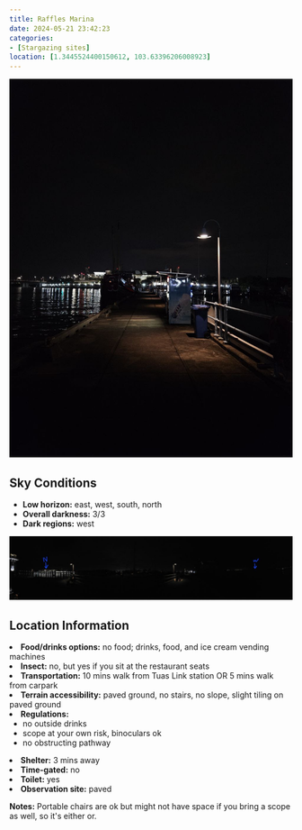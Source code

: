 ```yaml
---
title: Raffles Marina
date: 2024-05-21 23:42:23
categories: 
- [Stargazing sites]
location: [1.3445524400150612, 103.63396206008923]
---
```

<!DOCTYPE html>
<html lang="en">
<head>
    <meta charset="UTF-8">
    <meta name="viewport" content="width=device-width, initial-scale=1.0">
    <title>RafflesMarina</title>
</head>
<body>
    <img src="RafflesMarina/walkway1.jpg" alt="walkway1">
     <div>
        <h2>Sky Conditions</h2>
        <ul>
            <li><strong>Low horizon:</strong> east, west, south, north</li>
            <li><strong>Overall darkness:</strong> 3/3</li>
            <li><strong>Dark regions:</strong> west</li>
        </ul>
        <img src="RafflesMarina/paranoma.jpg" alt="paranoma">
        <h2>Location Information</h2>
            <li><strong>Food/drinks options:</strong> no food; drinks, food, and ice cream vending machines</li>
            <li><strong>Insect:</strong> no, but yes if you sit at the restaurant seats</li>
            <li><strong>Transportation:</strong> 10 mins walk from Tuas Link station OR 5 mins walk from carpark</li>
            <li><strong>Terrain accessibility:</strong> paved ground, no stairs, no slope, slight tiling on paved ground</li>
            <li><strong>Regulations:</strong> 
            <ul>
                <li>no outside drinks</li>
                <li>scope at your own risk, binoculars ok</li>
                <li>no obstructing pathway</li>
            </ul>
            </li>
            <li><strong>Shelter:</strong> 3 mins away</li>
            <li><strong>Time-gated:</strong> no</li>
            <li><strong>Toilet:</strong> yes</li>
            <li><strong>Observation site:</strong> paved</li>
        </ul>
        <p><strong>Notes:</strong> Portable chairs are ok but might not have space if you bring a scope as well, so it's either or. </p>
    </div>
</body>
</html>

